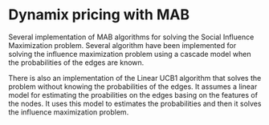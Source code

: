# Dynamix pricing with MAB

Several implementation of MAB algorithms for solving the Social Influence Maximization problem. Several algorithm have been implemented for solving the influence maximization problem using a cascade model when the probabilities of the edges are known. 

There is also an implementation of the Linear UCB1 algorithm that solves the problem without knowing the probabilities of the edges. It assumes a linear model for estimating the proabilities on the edges basing on the features of the nodes. It uses this model to estimates the probabilities and then it solves the influence maximization problem.

